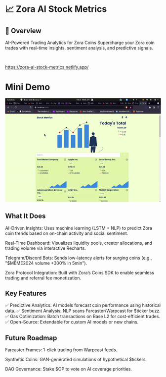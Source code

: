 # 📈 Zora AI Stock Metrics

## 🚀 Overview  
AI-Powered Trading Analytics for Zora Coins
Supercharge your Zora coin trades with real-time insights, sentiment analysis, and predictive signals. 

<br/>

https://zora-ai-stock-metrics.netlify.app/

# Mini Demo 

![](./src/images/demo.gif)



## What It Does
AI-Driven Insights: Uses machine learning (LSTM + NLP) to predict Zora coin trends based on on-chain activity and social sentiment.

Real-Time Dashboard: Visualizes liquidity pools, creator allocations, and trading volume via interactive Recharts.

Telegram/Discord Bots: Sends low-latency alerts for surging coins (e.g., "$MEME2024 volume +300% in 5min").

Zora Protocol Integration: Built with Zora’s Coins SDK to enable seamless trading and referral fee monetization.

## Key Features

✅ Predictive Analytics: AI models forecast coin performance using historical data.
✅ Sentiment Analysis: NLP scans Farcaster/Warpcast for $ticker buzz.
✅ Gas Optimization: Batch transactions on Base L2 for cost-efficient trades.
✅ Open-Source: Extendable for custom AI models or new chains.

## Future Roadmap
Farcaster Frames: 1-click trading from Warpcast feeds.

Synthetic Coins: GAN-generated simulations of hypothetical $tickers.

DAO Governance: Stake $OP to vote on AI coverage priorities.